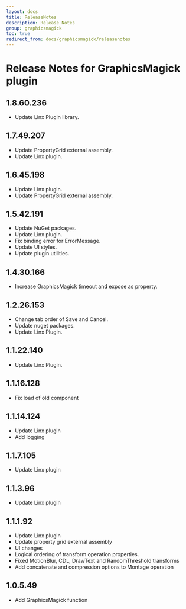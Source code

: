 ```yaml
---
layout: docs
title: ReleaseNotes
description: Release Notes
group: graphicsmagick
toc: true
redirect_from: docs/graphicsmagick/releasenotes
---
```

# Release Notes for GraphicsMagick plugin
<a id="1_8_60_236"></a>
## 1.8.60.236
- Update Linx Plugin library.

<a id="1_7_49_207"></a>
## 1.7.49.207
- Update PropertyGrid external assembly.
- Update Linx plugin.
<a id="1_6_45_198"></a>
## 1.6.45.198
- Update Linx plugin.
- Update PropertyGrid external assembly.
<a id="1_5_42_191"></a>
## 1.5.42.191
- Update NuGet packages.
- Update Linx plugin.
- Fix binding error for ErrorMessage.
- Update UI styles.
- Update plugin utilities.
<a id="1_4_30_166"></a>
## 1.4.30.166
- Increase GraphicsMagick timeout and expose as property.
<a id="1_2_26_153"></a>
## 1.2.26.153
- Change tab order of Save and Cancel.
- Update nuget packages.
- Update Linx Plugin.
<a id="1_1_22_140"></a>
## 1.1.22.140
- Update Linx Plugin.
<a id="1_1_16_128"></a>
## 1.1.16.128
- Fix load of old component
<a id="1_1_14_124"></a>
## 1.1.14.124
- Update Linx plugin
- Add logging
<a id="1_1_7_105"></a>
## 1.1.7.105
- Update Linx plugin
<a id="1_1_3_96"></a>
## 1.1.3.96
- Update Linx plugin
<a id="1_1_1_92"></a>
## 1.1.1.92
- Update Linx plugin
- Update property grid external assembly
- UI changes
- Logical ordering of transform operation properties.
- Fixed MotionBlur, CDL, DrawText and RandomThreshold transforms
- Add concatenate and compression options to Montage operation
<a id="1_0_5_49"></a>
## 1.0.5.49
- Add GraphicsMagick function
